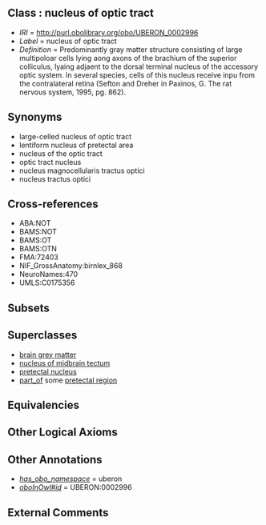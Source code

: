 
## Class : nucleus of optic tract

 * *IRI* = http://purl.obolibrary.org/obo/UBERON_0002996
 * *Label* = nucleus of optic tract
 * *Definition* = Predominantly gray matter structure consisting of large multipoloar cells lying aong axons of the brachium of the superior colliculus, lyaing adjaent to the dorsal terminal nucleus of the accessory optic system. In several species, cells of this nucleus receive inpu from the contralateral retina (Sefton and Dreher in Paxinos, G. The rat nervous system, 1995, pg. 862).

## Synonyms

 * large-celled nucleus of optic tract
 * lentiform nucleus of pretectal area
 * nucleus of the optic tract
 * optic tract nucleus
 * nucleus magnocellularis tractus optici
 * nucleus tractus optici

## Cross-references

 * ABA:NOT
 * BAMS:NOT
 * BAMS:OT
 * BAMS:OTN
 * FMA:72403
 * NIF_GrossAnatomy:birnlex_868
 * NeuroNames:470
 * UMLS:C0175356

## Subsets


## Superclasses

 * [brain grey matter](../../UBERON/28/UBERON_0003528.md)
 * [nucleus of midbrain tectum](../../UBERON/14/UBERON_0011214.md)
 * [pretectal nucleus](../../UBERON/50/UBERON_0014450.md)
 * [part_of](../../BFO/50/BFO_0000050.md) some [pretectal region](../../UBERON/44/UBERON_0001944.md)

## Equivalencies


## Other Logical Axioms


## Other Annotations

 * *[has_obo_namespace](../../ce/oboInOwl#hasOBONamespace.md)* = uberon
 * *[oboInOwl#id](../../id/oboInOwl#id.md)* = UBERON:0002996

## External Comments

